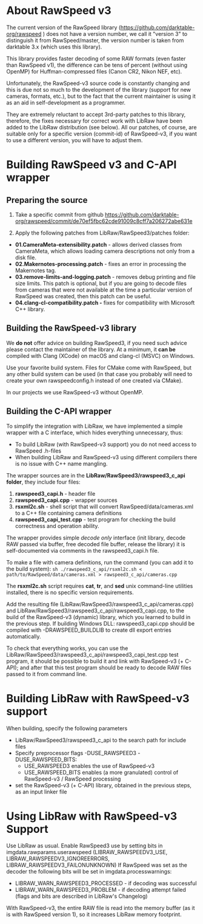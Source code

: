 # About RawSpeed v3

The current version of the RawSpeed library (https://github.com/darktable-org/rawspeed ) does not have a version number, we call it "version 3" to distinguish it from RawSpeed/master, the version number is taken from darktable 3.x (which uses this library).

This library provides faster decoding of some RAW formats (even faster than RawSpeed v1), the difference can be tens of percent (without using OpenMP) for Huffman-compressed files (Canon CR2, Nikon NEF, etc).

Unfortunately, the RawSpeed-v3 source code is constantly changing and this is due not so much to the development of the library (support for new cameras, formats, etc.), but to the fact that the current maintainer is using it as an aid in self-development as a programmer.

They are extremely reluctant to accept 3rd-party patches to this library, therefore, the fixes necessary for correct work with LibRaw have been added to the LibRaw distribution (see below). All our patches, of course, are suitable only for a specific version (commit-id) of RawSpeed-v3, if you want to use a different version, you will have to adjust them.

# Building RawSpeed v3 and C-API wrapper

## Preparing the source
1. Take a specific commit from github
   https://github.com/darktable-org/rawspeed/commit/de70ef5fbc62cde91009c8cff7a206272abe631e

2. Apply the following patches from LibRaw/RawSpeed3/patches folder:
  * **01.CameraMeta-extensibility.patch** - allows derived classes from CameraMeta, which allows loading camera descriptions not only from a disk file.
  * **02.Makernotes-processing.patch** - fixes an error in processing the Makernotes tag.
  * **03.remove-limits-and-logging.patch** - removes debug printing and file size limits. This patch is optional, but if you are going to decode files from cameras that were not available at the time a particular version of RawSpeed was created, then this patch can be useful.
  * **04.clang-cl-compatibility.patch -** fixes for compatibility with Microsoft C++ library.

## Building the RawSpeed-v3 library

We **do not** offer advice on building RawSpeed3, if you need such advice please contact the maintainer of the library. At a minimum, it **can be** compiled with Clang (XCode) on macOS and clang-cl (MSVC) on Windows.

Use your favorite build system. Files for CMake come with RawSpeed, but any other build system can be used (in that case you probably will need to create your own rawspeedconfig.h instead of one created via CMake).

In our projects we use RawSpeed-v3 without OpenMP.

## Building the C-API wrapper
To simplify the integration with LibRaw, we have implemented a simple wrapper with a C interface, which hides everything unnecessary, thus:
* To build LibRaw (with RawSpeed-v3 support) you do not need access to RawSpeed .h-files
* When building LibRaw and RawSpeed-v3 using different compilers there is no issue with C++ name mangling.

The wrapper sources are in the **LibRaw/RawSpeed3/rawspeed3_c_api folder**, they include four files:
1. **rawspeed3_capi.h** - header file
2. **rawspeed3_capi.cpp** - wrapper sources
3. **rsxml2c.sh** - shell script that will convert RawSpeed/data/cameras.xml to a C++ file containing camera definitions
4. **rawspeed3_capi_test.cpp** - test program for checking the build correctness and operation ability.

The wrapper provides simple *decode only* interface (init library, decode RAW passed via buffer, free decoded file buffer, release the library) it is self-documented via comments in the rawspeed3_capi.h file.

To make a file with camera definitions, run the command (you can add it to the build system):
`sh ./rawspeed3_c_api/rsxml2c.sh < path/to/RawSpeed/data/cameras.xml > rawspeed3_c_api/cameras.cpp`

The **rsxml2c.sh** script requires **cat**, **tr**, and **sed** unix command-line utilities installed, there is no specific version requirements.

Add the resulting file (LibRaw/RawSpeed3/rawspeed3_c_api/cameras.cpp) and LibRaw/RawSpeed3/rawspeed3_c_api/rawspeed3_capi.cpp, to the build of the RawSpeed-v3 (dynamic) library, which you learned to build in the previous step.
If building Windows DLL: rawspeed3_capi.cpp should be compiled with -DRAWSPEED_BUILDLIB to create dll export entries automatically.

To check that everything works, you can use the LibRaw/RawSpeed3/rawspeed3_c_api/rawspeed3_capi_test.cpp test program, it should be possible to build it and link with RawSpeed-v3 (+ C-API); and after that this test program should be ready to decode RAW files passed to it from command line.

# Building LibRaw with RawSpeed-v3 support
When building, specify the following parameters
* LibRaw/RawSpeed3/rawspeed3_c_api to the search path for include files
* Specify preprocessor flags -DUSE_RAWSPEED3 -DUSE_RAWSPEED_BITS:
   * USE_RAWSPEED3 enables the use of RawSpeed-v3
   * USE_RAWSPEED_BITS enables (a more granulated) control of RawSpeed-v3 / RawSpeed processing
* set the RawSpeed-v3 (+ C-API) library, obtained in the previous steps, as an input linker file

# Using LibRaw with RawSpeed-v3 Support
Use LibRaw as usual. Enable RawSpeed3 use by setting bits in imgdata.rawparams.userawspeed (LIBRAW_RAWSPEEDV3_USE, LIBRAW_RAWSPEEDV3_IGNOREERRORS, LIBRAW_RAWSPEEDV3_FAILONUNKNOWN)
If RawSpeed was set as the decoder the following bits will be set in imgdata.processwarnings:
* LIBRAW_WARN_RAWSPEED3_PROCESSED - if decoding was successful
* LIBRAW_WARN_RAWSPEED3_PROBLEM - if decoding attempt failed
(flags and bits are described in LibRaw's Changelog)

With RawSpeed-v3, the entire RAW file is read into the memory buffer (as it is with RawSpeed version 1), so it increases LibRaw memory footprint.

